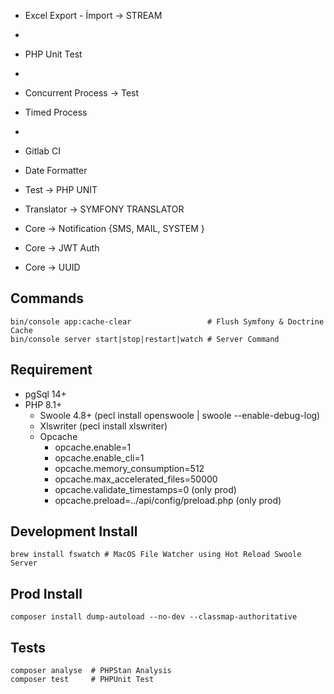 * Excel Export - İmport -> STREAM
* 
* PHP Unit Test
* 
* Concurrent Process -> Test
* Timed Process
* 
* Gitlab CI


* Date Formatter
* Test -> PHP UNIT
* Translator -> SYMFONY TRANSLATOR


* Core -> Notification {SMS, MAIL, SYSTEM }
* Core -> JWT Auth
* Core -> UUID



## Commands
```shell
bin/console app:cache-clear                 # Flush Symfony & Doctrine Cache
bin/console server start|stop|restart|watch # Server Command
```

## Requirement
* pgSql 14+
* PHP 8.1+
  * Swoole 4.8+ (pecl install openswoole | swoole --enable-debug-log)
  * Xlswriter (pecl install xlswriter)
  * Opcache
    * opcache.enable=1
    * opcache.enable_cli=1
    * opcache.memory_consumption=512
    * opcache.max_accelerated_files=50000
    * opcache.validate_timestamps=0 (only prod)
    * opcache.preload=../api/config/preload.php (only prod)

## Development Install
```shell
brew install fswatch # MacOS File Watcher using Hot Reload Swoole Server
```

## Prod Install
```shell
composer install dump-autoload --no-dev --classmap-authoritative
```

## Tests
```shell
composer analyse  # PHPStan Analysis
composer test     # PHPUnit Test
```